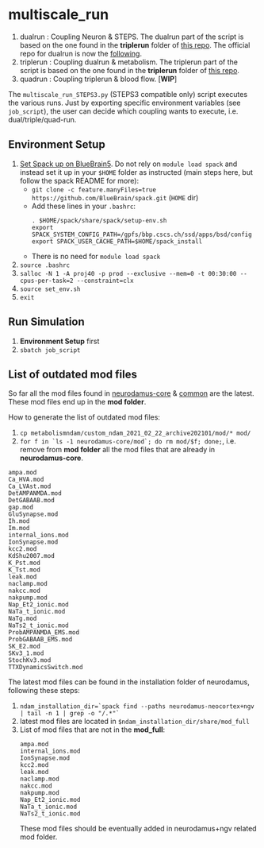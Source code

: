 # multiscale_run

1. dualrun : Coupling Neuron & STEPS. The dualrun part of the script is based on the one found in the **triplerun** folder of [this repo](https://bbpgitlab.epfl.ch/molsys/metabolismndam). The official repo for dualrun is now the [following](https://bbpgitlab.epfl.ch/molsys/dualrun).
1. triplerun : Coupling dualrun & metabolism. The triplerun part of the script is based on the one found in the **triplerun** folder of [this repo](https://bbpgitlab.epfl.ch/molsys/metabolismndam).
1. quadrun : Coupling triplerun & blood flow. [**WIP**]

The `multiscale_run_STEPS3.py` (STEPS3 compatible only) script executes the various runs. Just by exporting specific environment variables (see `job_script`), the user can decide which coupling wants to execute, i.e. dual/triple/quad-run.

## Environment Setup

1. [Set Spack up on BlueBrain5](https://github.com/BlueBrain/spack/blob/develop/bluebrain/documentation/setup_bb5.md). Do not rely on `module load spack` and instead set it up in your `$HOME` folder as instructed (main steps here, but follow the spack README for more):
    * `git clone -c feature.manyFiles=true https://github.com/BlueBrain/spack.git` (`HOME` dir)
    * Add these lines in your `.bashrc`:
        ```
        . $HOME/spack/share/spack/setup-env.sh
        export SPACK_SYSTEM_CONFIG_PATH=/gpfs/bbp.cscs.ch/ssd/apps/bsd/config
        export SPACK_USER_CACHE_PATH=$HOME/spack_install
        ```
    * There is no need for `module load spack`
1. `source .bashrc`
1. `salloc -N 1 -A proj40 -p prod --exclusive --mem=0 -t 00:30:00 --cpus-per-task=2 --constraint=clx`
1. `source set_env.sh`
1. `exit`

## Run Simulation

1. **Environment Setup** first
1. `sbatch job_script`

## List of outdated mod files

So far all the mod files found in [neurodamus-core](https://bbpgitlab.epfl.ch/hpc/sim/neurodamus-core/-/tree/main/mod) & [common](https://bbpgitlab.epfl.ch/hpc/sim/models/common/-/tree/main/mod/ngv) are the latest. These mod files end up in the **mod folder**.

How to generate the list of outdated mod files:

1. `cp metabolismndam/custom_ndam_2021_02_22_archive202101/mod/* mod/`
1. ```for f in `ls -1 neurodamus-core/mod`; do rm mod/$f; done;```, i.e. remove from **mod folder** all the mod files that are already in **neurodamus-core**.

```
ampa.mod
Ca_HVA.mod
Ca_LVAst.mod
DetAMPANMDA.mod
DetGABAAB.mod
gap.mod
GluSynapse.mod
Ih.mod
Im.mod
internal_ions.mod
IonSynapse.mod
kcc2.mod
KdShu2007.mod
K_Pst.mod
K_Tst.mod
leak.mod
naclamp.mod
nakcc.mod
nakpump.mod
Nap_Et2_ionic.mod
NaTa_t_ionic.mod
NaTg.mod
NaTs2_t_ionic.mod
ProbAMPANMDA_EMS.mod
ProbGABAAB_EMS.mod
SK_E2.mod
SKv3_1.mod
StochKv3.mod
TTXDynamicsSwitch.mod
```

The latest mod files can be found in the installation folder of neurodamus, following these steps:

1. ``` ndam_installation_dir=`spack find --paths neurodamus-neocortex+ngv | tail -n 1 | grep -o "/.*"` ```
1. latest mod files are located in `$ndam_installation_dir/share/mod_full`
1. List of mod files that are not in the **mod_full**:
    ```
    ampa.mod
    internal_ions.mod
    IonSynapse.mod
    kcc2.mod
    leak.mod
    naclamp.mod
    nakcc.mod
    nakpump.mod
    Nap_Et2_ionic.mod
    NaTa_t_ionic.mod
    NaTs2_t_ionic.mod
    ```
    These mod files should be eventually added in neurodamus+ngv related mod folder.
